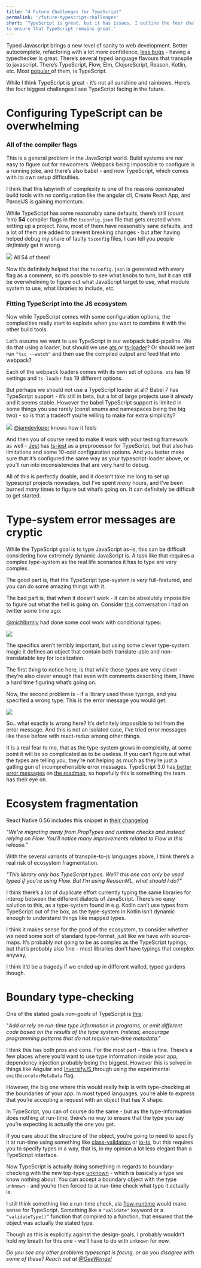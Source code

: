 ```yaml
---
title: "4 Future Challenges for TypeScript"
permalink: '/future-typescript-challenges'
short: 'TypeScript is great, but it has issues. I outline the four challenges I think are most important to pay attention to,
to ensure that TypeScript remains great.'
---
```

Typed Javascript brings a new level of sanity to web development. Better autocomplete, refactoring with a lot more confidence, [less bugs](http://earlbarr.com/publications/typestudy.pdf) - having a typechecker is great. There’s several typed language flavours that transpile to javascript. There’s TypeScript, Flow, Elm, ClojureScript, Reason, Kotlin, etc. Most [popular ](https://stateofjs.com/2017/flavors/results/)of them, is TypeScript.

While I think TypeScript is great - it’s not all sunshine and rainbows. Here’s the four biggest challenges I see TypeScript facing in the future.

# Configuring TypeScript can be overwhelming

### All of the compiler flags

This is a general problem in the JavaScript world. Build systems are *not* easy to figure out for newcomers. Webpack being impossible to configure is a running joke, and there’s also babel - and now TypeScript, which comes with its own setup difficulties.

I think that this labyrinth of complexity is one of the reasons opinionated build tools with no configuration like the angular cli, Create React App, and ParcelJS is gaining momentum.

While TypeScript has some reasonably sane defaults, there’s still (count ‘em) **54** compiler flags in the `tsconfig.json` file that gets created when setting up a project.
Now, most of them have reasonably sane defaults, and a lot of them are added to prevent breaking changes - but after having helped debug my share of faulty `tsconfig` files,
I can tell you people *definitely* get it wrong.

<div class="img-div">
<img src="{{site.url}}/assets/img/all-the-flags-meme.png"/>
All 54 of them!
</div>

Now it’s definitely helped that the `tsconfig.json` is generated with every flag as a comment, so it’s possible to see what knobs to turn, but it can still be overwhelming to figure out what JavaScript target to use, what module system to use, what libraries to include, etc.

### Fitting TypeScript into the JS ecosystem

Now while TypeScript comes with some configuration options, the complexities really start to explode when you want to combine it with the other build tools.

Let’s assume we want to use TypeScript in our webpack build-pipeline. We do that using a loader, but should we use [ats ](https://github.com/s-panferov/awesome-typescript-loader)or [ts-loader](https://github.com/TypeStrong/ts-loader)? Or should we just run `"tsc --watch"` and then use the compiled output and feed that into webpack?

Each of the webpack loaders comes with its own set of options. `ats` has 18 settings and `ts-loader` has 19 different options.

But perhaps we should not use a TypeScript loader at all? Babel 7 has TypeScript support - it’s still in beta, but a lot of large projects use it already and it seems stable. However the babel TypeScript support is limited in some things you use rarely (const enums and namespaces being the big two) - so is that a tradeoff you’re willing to make for extra simplicity?


<div class="img-div-tall">
<img src="{{site.url}}/assets/img/webpack-twitter.png"/>
<a href="https://twitter.com/iamdevloper">@iamdevloper</a> knows how it feels
</div>

And then you of course need to make it work with your testing framework as well - [Jest](https://jestjs.io/) has [ts-jest](https://github.com/kulshekhar/ts-jest) as a preprocessor for TypeScript, but that also has limitations and some 10-odd configuration options. And you better make sure that it’s configured the same way as your typescript-loader above, or you’ll run into inconsistencies that are very hard to debug.

All of this is perfectly doable, and it doesn’t take me long to set up typescript projects nowadays, but I’ve spent *many* hours, and I’ve been burned *many* times to figure out what’s going on. It can definitely be difficult to get started.

# Type-system error messages are cryptic

While the TypeScript goal is to type JavaScript as-is, this can be difficult considering how extremely dynamic JavaScript is. A task like that requires a complex type-system as the real life scenarios it has to type are very complex.

The good part is, that the TypeScript type-system is *very* full-featured, and you can do some amazing things with it.

The bad part is, that when it doesn’t work - it can be absolutely impossible to figure out what the hell is going on. Consider [this](https://twitter.com/michlbrmly/status/1004980554633269248) conversation I had on twitter some time ago:

[@michlbrmly](https://twitter.com/michlbrmly) had done some cool work with conditional types:

<div class="img-div-tall">
<img src="{{site.url}}/assets/img/translation-type.png"/>
</div>

The specifics aren’t terribly important, but using some clever type-system magic it defines an object that contain both translate-able and non-translatable key for localization.

The first thing to notice here, is that while these types are very clever - they’re also clever enough that even with comments describing them, I have a hard time figuring what’s going on.

Now, the second problem is - if a library used these typings, and you specified a wrong type. This is the error message you would get:

<div class="img-div-tall">
<img src="{{site.url}}/assets/img/translation-type-errors.png"/>
</div>

So.. what exactly is wrong here? It’s definitely impossible to tell from the error message. And this is not an isolated case, I’ve tried error messages like these before with react-redux among other things.

It is a real fear to me, that as the type-system grows in complexity, at some point it will be so complicated as to be useless. If you can’t figure out what the types are telling you, they’re not helping as much as they’re just a gatling gun of incomprehensible error messages.
TypeScript 3.0 has[ better error messages](https://github.com/Microsoft/TypeScript/issues/25310) on [the roadmap](https://github.com/Microsoft/TypeScript/wiki/Roadmap), so hopefully this is something the team has their eye on.

# Ecosystem fragmentation

React Native 0.56 includes this snippet in [their changelog](https://github.com/react-native-community/react-native-releases/blob/master/CHANGELOG.md)

*"We're migrating away from PropTypes and runtime checks and instead relying on Flow. You'll notice many improvements related to Flow in this release."*

With the several variants of transpile-to-js languages above, I think there’s a real risk of ecosystem fragmentation.

*"This library only has TypeScript types. Well? this one can only be used typed if you’re using Flow. But I’m using ReasonML, what should I do?"*

I think there’s a lot of duplicate effort currently typing the same libraries for interop between the different dialects of JavaScript. There’s no easy solution to this, as a type-system found in e.g. Kotlin can’t use types from TypeScript out of the box, as the type-system in Kotlin isn’t dynamic enough to understand things like mapped types.

I think it makes sense for the good of the ecosystem, to consider whether we need some sort of standard type-format, just like we have with source-maps. It’s probably not going to be as complex as the TypeScript typings, but that’s probably also fine - most libraries don’t have typings that complex anyway,

I think it’d be a tragedy if we ended up in different walled, typed gardens though.

# Boundary type-checking

One of the stated goals *non-goals* of TypeScript is [this](https://github.com/Microsoft/TypeScript/wiki/TypeScript-Design-Goals):

"*Add or rely on run-time type information in programs, or emit different code based on the results of the type system. Instead, encourage programming patterns that do not require run-time metadata."*

I think this has both pros and cons. For the most part - this is fine. There’s a few places where you’d want to use type information inside your app, dependency injection probably being the biggest. However this is solved in things like Angular and [InversifyJS ](https://github.com/inversify/InversifyJS)through using the experimental `emitDecoratorMetaData` flag.

However, the big one where this would really help is with type-checking at the boundaries of your app. In most typed languages, you’re able to express that you’re accepting a request with an object that has X shape.

In TypeScript, you can of course do the same - but as the type-information does nothing at run-time, there’s no way to ensure that the type you say you’re expecting is actually the one you get.

If you care about the structure of the object, you’re going to need to specify it at run-time using something like
[class-validators](https://github.com/typestack/class-validator) or [io-ts](https://github.com/gcanti/io-ts),
but this requires you to specify types in a way, that is, in my opinion a lot less elegant than a TypeScript interface.

Now TypeScript is actually doing something in regards to boundary-checking with the new top-type [unknown](https://github.com/Microsoft/TypeScript/pull/24439) - which is basically a type we know nothing about. You can accept a boundary object with the type `unknown` - and you’re then forced to at run-time check what type it actually is.

I still think something like a run-time check, ala [flow-runtime](https://github.com/codemix/flow-runtime) would make sense for TypeScript. Something like a `"validate"` keyword or a `“validateType()”` function that compiled to a function, that ensured that the object was actually the stated type.

Though as this is explicitly against the design-goals, I probably wouldn’t hold my breath for this one - we’ll have to do with `unknown` for now.

*Do you see any other problems typescript is facing, or do you disagree with some of these? Reach out at [@GeeWengel](https://twitter.com/GeeWengel)*

